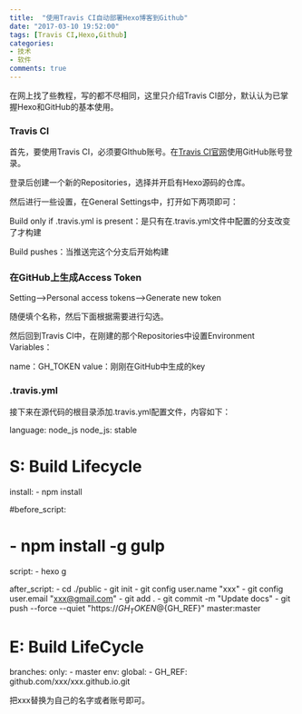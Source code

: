 ```yaml
---
title:  "使用Travis CI自动部署Hexo博客到Github"
date: "2017-03-10 19:52:00"
tags: [Travis CI,Hexo,Github]
categories: 
- 技术
- 软件
comments: true
---
```


在网上找了些教程，写的都不尽相同，这里只介绍Travis CI部分，默认认为已掌握Hexo和GitHub的基本使用。

### Travis CI

首先，要使用Travis CI，必须要GIthub账号。在[Travis CI官网](travis-ci.com)使用GitHub账号登录。

登录后创建一个新的Repositories，选择并开启有Hexo源码的仓库。

然后进行一些设置，在General Settings中，打开如下两项即可：

Build only if .travis.yml is present：是只有在.travis.yml文件中配置的分支改变了才构建

Build pushes：当推送完这个分支后开始构建

### 在GitHub上生成Access Token

Setting-->Personal access tokens-->Generate new token

随便填个名称，然后下面根据需要进行勾选。

然后回到Travis CI中，在刚建的那个Repositories中设置Environment Variables：

  name：GH_TOKEN
  value：刚刚在GitHub中生成的key

### .travis.yml

接下来在源代码的根目录添加.travis.yml配置文件，内容如下：

  language: node_js
  node_js: stable
  
  # S: Build Lifecycle
  install:
    - npm install
  
  
  #before_script:
   # - npm install -g gulp
  
  script:
    - hexo g
  
  after_script:
    - cd ./public
    - git init
    - git config user.name "xxx"
    - git config user.email "xxx@gmail.com"
    - git add .
    - git commit -m "Update docs"
    - git push --force --quiet "https://${GH_TOKEN}@${GH_REF}" master:master
  # E: Build LifeCycle
  
  branches:
    only:
      - master
  env:
   global:
     - GH_REF: github.com/xxx/xxx.github.io.git

把xxx替换为自己的名字或者账号即可。
